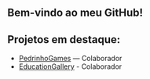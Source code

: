 ## Bem-vindo ao meu GitHub!

## Projetos em destaque: 
- [PedrinhoGames](https://github.com/FlavioFleck/PedrinhoGames) — Colaborador
- [EducationGallery](https://github.com/FlavioFleck/EducationGallery) - Colaborador


